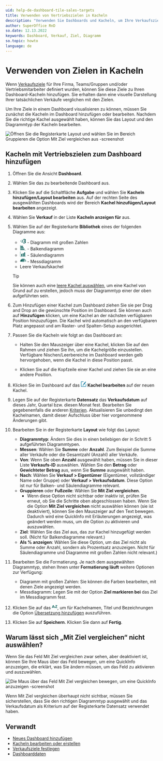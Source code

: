 ```yaml
---
uid: help-de-dashboard-tile-sales-targets
title: Verwenden von Vertriebszielen in Kacheln
description: "Verwenden Sie Dashboards und Kacheln, um Ihre Verkaufsziele mit Ihren tatsächlichen Verkäufen zu vergleichen."
author: SuperOffice RnD
so.date: 12.13.2022
keywords: Dashboard, Verkauf, Ziel, Diagramm
so.topic: howto
language: de
---
```


# Verwenden von Zielen in Kacheln

Wenn [Verkaufsziele][4] für Ihre Firma, Teams/Gruppen und/oder Vertriebsmitarbeiter definiert wurden, können Sie diese Ziele zu Ihren Dashboard-Kacheln hinzufügen. Sie erhalten dann eine visuelle Darstellung Ihrer tatsächlichen Verkäufe verglichen mit den Zielen.

Um Ihre Ziele in einem Dashboard visualisieren zu können, müssen Sie zunächst die Kacheln im Dashboard hinzufügen oder bearbeiten. Nachdem Sie die richtige Kachel ausgewählt haben, können Sie das Layout und den Diagrammtyp der Kacheln bearbeiten.

![Öffnen Sie die Registerkarte Layout und wählen Sie im Bereich Gruppieren die Option Mit Ziel vergleichen aus -screenshot][img7]

## Kacheln mit Vertriebszielen zum Dashboard hinzufügen

1. Öffnen Sie die Ansicht **Dashboard**.

2. Wählen Sie das zu bearbeitende Dashboard aus.

3. Klicken Sie auf die Schaltfläche **Aufgabe** und wählen Sie **Kacheln hinzufügen/Layout bearbeiten** aus. Auf der rechten Seite des ausgewählten Dashboards wird der Bereich **Kachel hinzufügen/Layout bearbeiten** angezeigt.

4. Wählen Sie **Verkauf** in der Liste **Kacheln anzeigen für** aus.

5. Wählen Sie auf der Registerkarte **Bibliothek** eines der folgenden Diagramme aus:

    * ![Symbol][img2] \- Diagramm mit großen Zahlen
    * ![Symbol][img3] \- Balkendiagramm
    * ![Symbol][img4] \- Säulendiagramm
    * ![Symbol][img5] \- Messdiagramm
    * Leere Verkaufskachel

    > [!TIP]
    > Sie können auch eine [leere Kachel auswählen][1], um eine Kachel von Grund auf zu erstellen, jedoch muss der Diagrammtyp einer der oben aufgeführten sein.

6. Zum Hinzufügen einer Kachel zum Dashboard ziehen Sie sie per Drag and Drop an die gewünschte Position im Dashboard. Sie können auch auf **Hinzufügen** klicken, um eine Kachel an der nächsten verfügbaren Position hinzuzufügen. Die Kachel wird automatisch an den verfügbaren Platz angepasst und am Raster- und Spalten-Setup ausgerichtet.

7. Passen Sie die Kacheln wie folgt an das Dashboard an:

    * Halten Sie den Mauszeiger über eine Kachel, klicken Sie auf den Rahmen und ziehen Sie ihn, um die Kachelgröße einzustellen. Verfügbare Nischen/Leerbereiche im Dashboard werden gelb hervorgehoben, wenn die Kachel in diese Position passt.

    * Klicken Sie auf die Kopfzeile einer Kachel und ziehen Sie sie an eine andere Position.

8. Klicken Sie im Dashboard auf das ![Symbol][img6] **Kachel bearbeiten** auf der neuen Kachel.

9. Legen Sie auf der Registerkarte **Datensatz** das **Verkaufsdatum** auf dieses Jahr, Quartal bzw. diesen Monat fest. Bearbeiten Sie gegebenenfalls die anderen [Kriterien][2]. Aktualisieren Sie unbedingt den Kachelnamen, damit dieser Aufschluss über hier vorgenommene Änderungen gibt.

10. Bearbeiten Sie in der Registerkarte **Layout** wie folgt das Layout:

    * **Diagrammtyp**: Ändern Sie dies in einen beliebigen der in Schritt 5 aufgeführten Diagrammtypen.
    * **Messen**: Wählen Sie **Summe** oder **Anzahl**. Zum Beispiel die Summe aller Verkäufe oder die Gesamtzahl (Anzahl) aller Verkäufe.
    * **Von**: Wenn Sie oben **Anzahl** ausgewählt haben, müssen Sie in dieser Liste **Verkaufs-ID** auswählen. Wählen Sie den **Betrag** oder **Gewichteter Betrag** aus, wenn Sie **Summe** ausgewählt haben.
    * **Nach**: Wählen Sie **Verkauf &gt; Eigentümer** (Eigentümer, vollständiger Name oder Gruppe) oder **Verkauf &gt; Verkaufsdatum**. Diese Option ist nur für Balken- und Säulendiagramme relevant.
    * **Gruppieren** oder **Fußzeile**: Wählen Sie **Mit Ziel vergleichen**.
      * Wenn diese Option nicht sichtbar oder inaktiv ist, prüfen Sie erneut, ob Sie die Schritte oben abgeschlossen haben. Wenn Sie die Option **Mit Ziel vergleichen** nicht auswählen können (sie ist deaktiviert), können Sie den Mauszeiger auf den Text bewegen. Dadurch wird eine QuickInfo mit Erläuterungen angezeigt, was geändert werden muss, um die Option zu aktivieren und auszuwählen.
    * **Ziel**: Wählen Sie das Ziel aus, das zur Kachel hinzugefügt werden soll. (Nicht für Balkendiagramme relevant.)
    * **Als % anzeigen**: Wählen Sie diese Option, um das Ziel nicht als Summe oder Anzahl, sondern als Prozentsatz anzuzeigen. Nicht für Säulendiagramme und Diagramme mit großen Zahlen nicht relevant.)

11. Bearbeiten Sie die Formatierung. Je nach dem ausgewählten Diagrammtyp, stehen Ihnen unter **Formatierung läuft** weitere Optionen zur Verfügung:

    * Diagramm mit großen Zahlen: Sie können die Farben bearbeiten, mit denen Ziele angezeigt werden.
    * Messdiagramm: Legen Sie mit der Option **Ziel markieren bei** das Ziel im Messdiagramm fest.

12. Klicken Sie auf das ![Symbol][img1], um für Kachelnamen, Titel und Bezeichnungen die Option [Übersetzung hinzufügen][3] auszuführen.

13. Klicken Sie auf **Speichern**. Klicken Sie dann auf **Fertig**.

## Warum lässt sich „Mit Ziel vergleichen“ nicht auswählen?

Wenn Sie das Feld Mit Ziel vergleichen zwar sehen, aber deaktiviert ist, können Sie Ihre Maus über das Feld bewegen, um eine QuickInfo anzuzeigen, die erklärt, was Sie ändern müssen, um das Feld zu aktivieren und auszuwählen.

![Die Maus über das Feld Mit Ziel vergleichen bewegen, um eine QuickInfo anzuzeigen -screenshot][img8]

Wenn Mit Ziel vergleichen überhaupt nicht sichtbar, müssen Sie sicherstellen, dass Sie den richtigen Diagrammtyp ausgewählt und das Verkaufsdatum als Kriterium auf der Registerkarte Datensatz verwendet haben.

## Verwandt

* [Neues Dashboard hinzufügen][5]
* [Kacheln bearbeiten oder erstellen][2]
* [Verkaufsziele festlegen][7]
* [Dashboarddaten][6]

<!-- Referenced links -->
[1]: edit-tile.md
[2]: ../../search-options/learn/using-search-criteria.md
[3]: ../../globalization-and-localization/learn/translate-fields.md
[4]: ../../sale/learn/sales-targets/index.md
[5]: create.md
[6]: working-with-tiles.md
[7]: ../../sale/learn/sales-targets/create.md

<!-- Referenced images -->
[img1]: ../../../../common/icons/az.png
[img2]: ../../../../common/icons/big-numbers.png
[img3]: ../../../../common/icons/column-bar.png
[img4]: ../../../../common/icons/bar.png
[img5]: ../../../../common/icons/gauge.png
[img6]: ../../../../common/icons/edit-pen.png
[img7]: media/user-dashboard-tile-comparetotarget.png
[img8]: media/user-dashboard-tile-disabled-comparetotarget.png
